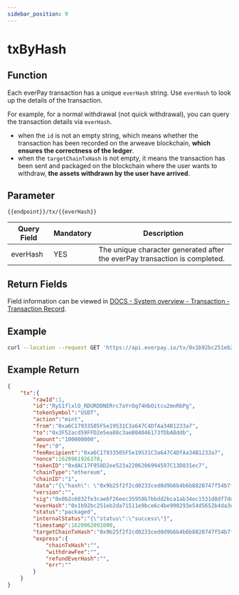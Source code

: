 ```yaml
---
sidebar_position: 9
---
```


# txByHash

## Function
Each everPay transaction has a unique `everHash` string. Use `everHash` to look up the details of the transaction.

For example, for a normal withdrawal (not quick withdrawal), you can query the transaction details via `everHash`.
* when the `id` is not an empty string, which means whether the transaction has been recorded on the arweave blockchain, **which ensures the correctness of the ledger**.
* when the `targetChainTxHash` is not empty, it means the transaction has been sent and packaged on the blockchain where the user wants to withdraw, **the assets withdrawn by the user have arrived**.


## Parameter
`{{endpoint}}/tx/{{everHash}}`

|Query Field|Mandatory|Description|
|---|---|---|
|everHash|YES| The unique character generated after the everPay transaction is completed.|

## Return Fields
Field information can be viewed in [DOCS - System overview - Transaction - Transaction Record](../../dive/transaction#transaction-record).
## Example

```bash
curl --location --request GET 'https://api.everpay.io/tx/0x1b92bc251eb2da71511e9bce6c4be990293e54d5652b4da3e335d539e07b98c7'
```

## Example Return

```json
{
    "tx":{
        "rawId":1,
        "id":"RyS1flxlO_RDURDDNERrc7aYrOq74HbOitcu2mnRbPg",
        "tokenSymbol":"USDT",
        "action":"mint",
        "from":"0xa6C17933505F5e19531C3a647C4DfAa34B1233a7",
        "to":"0x3F52acd59FFD2e5ea88c3aeB04046173fDbA8ddb",
        "amount":"100000000",
        "fee":"0",
        "feeRecipient":"0xa6C17933505F5e19531C3a647C4DfAa34B1233a7",
        "nonce":1620961926378,
        "tokenID":"0xdAC17F958D2ee523a2206206994597C13D831ec7",
        "chainType":"ethereum",
        "chainID":"1",
        "data":"{\"hash\": \"0x9b25f2f2cd0233ced0d9b6b4b6b8828747f54b7fd7d897db1eaf61f57325f645\", \"nonce\": \"0x5\", \"blockHash\": \"0x04f1209be4c9c0b0a976ef5389bed09dcd7a281e7a64e892c603186d13ef774b\", \"blockNumber\": \"0xbdaaa7\", \"transactionIndex\": \"0xe1\", \"chainId\": \"0x1\", \"condition\": null, \"creates\": null, \"from\": \"0x3F52acd59FFD2e5ea88c3aeB04046173fDbA8ddb\", \"to\": \"0xdAC17F958D2ee523a2206206994597C13D831ec7\", \"value\": \"0x0\", \"gas\": \"0xf6dd\", \"gasPrice\": \"0x178411b200\", \"input\": \"0xa9059cbb00000000000000000000000038741a69785e84399fcf7c5ad61d572f7ecb1dab0000000000000000000000000000000000000000000000000000000005f5e100\", \"r\": \"0x67c6ea0e85a54d10dc6e20e7087b0f6a4fcf3173e38cd6847dbe2c92dd307e54\", \"s\": \"0x57818c62707bbbd3aa5d8d527b6eafa62d0f02f9f2e11fe7bb680040328657d5\", \"v\": \"0x26\"}",
        "version":"",
        "sig":"0x0b2c6032fe3cae6f26eec35958b7bbdd2bca1ab34ec1531d8df7dddd2a99d95919ee8667703a0212c9643b20cb5ab3ed35c9db17c5f2d317a951de10a65f34411b",
        "everHash":"0x1b92bc251eb2da71511e9bce6c4be990293e54d5652b4da3e335d539e07b98c7",
        "status":"packaged",
        "internalStatus":"{\"status\":\"success\"}",
        "timestamp":1620962091000,
        "targetChainTxHash":"0x9b25f2f2cd0233ced0d9b6b4b6b8828747f54b7fd7d897db1eaf61f57325f645",
        "express":{
            "chainTxHash":"",
            "withdrawFee":"",
            "refundEverHash":"",
            "err":""
        }
    }
}
```